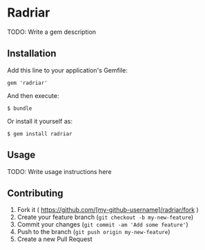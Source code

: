 # Radriar

TODO: Write a gem description

## Installation

Add this line to your application's Gemfile:

    gem 'radriar'

And then execute:

    $ bundle

Or install it yourself as:

    $ gem install radriar

## Usage

TODO: Write usage instructions here

## Contributing

1. Fork it ( https://github.com/[my-github-username]/radriar/fork )
2. Create your feature branch (`git checkout -b my-new-feature`)
3. Commit your changes (`git commit -am 'Add some feature'`)
4. Push to the branch (`git push origin my-new-feature`)
5. Create a new Pull Request
